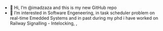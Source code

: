 - 👋 Hi, I’m @imadzaza and this is my new GitHub repo
- 👀 I’m interested in Software Engeneering, in task scheduler problem on real-time Emedded Systems and in past during my phd i have worked on Railway Signalling - Intelocking, , 
  

<!---
imadzaza/imadzaza is a ✨ special ✨ repository because its `README.md` (this file) appears on your GitHub profile.
You can click the Preview link to take a look at your changes.
--->


<!-- About me

Imad Zaza is a Skilled System Manager and  Software Engineer based in Florence, Italy. He achieved his PhD in Information engineering curricula telematics and information society and master degree in Computer Science from University of Florence respectly 2018 and 2012 and has been working since 2000's. 

Imad has previously worked with both C  but currently concentrates on the Java stack. He has experience of building enterprise back ends using JEE.

He has been tech lead and architect on several projects including thick client configuration tools, an event replicating DB access layer, a performance test infrastructure, a portlet framework, a rules based decision engine for DRM and is currently working on a next gen technology for processing large amounts of customer data.

His main areas of interest include Core Java, JEE, Spring, Design Patterns, TDD, Maven and Agile Software Development.

-->
